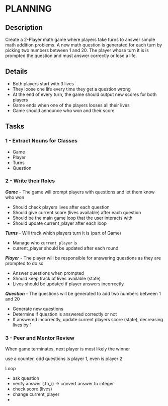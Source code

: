 # PLANNING

## Description

Create a 2-Player math game where players take turns to answer simple math addition problems. A new math question is generated for each turn by picking two numbers between 1 and 20. The player whose turn it is is prompted the question and must answer correctly or lose a life.

## Details

- Both players start with 3 lives
- They loose one life every time they get a question wrong
- At the end of every turn, the game should output new scores for both players
- Game ends when one of the players looses all their lives
- Game should announce who won and their score

## Tasks

### 1 - Extract Nouns for Classes

- Game
- Player
- Turns
- Question

### 2 - Write their Roles

**_Game_** - The game will prompt players with questions and let them know who won

- Should check players lives after each question
- Should give current score (lives available) after each question
- Should be the main game loop that the user interacts with
- Should update current_player after each loop

**_Turns_** - Will track which players turn it is (part of Game)

- Manage who `current_player` is
- current_player should be updated after each round

**_Player_** - The player will be responsible for answering questions as they are prompted to do so

- Answer questions when prompted
- Should keep track of lives available (state)
- Lives should be updated if player answers incorrectly

**_Question_** - The questions will be generated to add two numbers between 1 and 20

- Generate new questions
- Determine if question is answered correctly or not
- If answered incorrectly, update current players score (state), decreasing lives by 1

### 3 - Peer and Mentor Review

When game terminates, next player is most likely the winner

use a counter, odd questions is player 1, even is player 2

Loop

- ask question
- verify answer (.to_i) -> convert answer to integer
- check score (lives)
- change current_player
-
